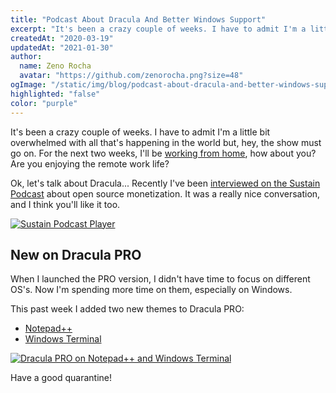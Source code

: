 ```yaml
---
title: "Podcast About Dracula And Better Windows Support"
excerpt: "It's been a crazy couple of weeks. I have to admit I'm a little bit overwhelmed with all that's happening in the world but, hey, the show must go on."
createdAt: "2020-03-19"
updatedAt: "2021-01-30"
author:
  name: Zeno Rocha
  avatar: "https://github.com/zenorocha.png?size=48"
ogImage: "/static/img/blog/podcast-about-dracula-and-better-windows-support-a.png"
highlighted: "false"
color: "purple"
---
```


It's been a crazy couple of weeks. I have to admit I'm a little bit overwhelmed with all that's happening in the world but, hey, the show must go on. For the next two weeks, I'll be [working from home](https://twitter.com/zenorocha/status/1239558074693632002), how about you? Are you enjoying the remote work life?

Ok, let's talk about Dracula... Recently I've been [interviewed on the Sustain Podcast](https://sustain.codefund.fm/27) about open source monetization. It was a really nice conversation, and I think you'll like it too.

[![Sustain Podcast Player](/static/img/blog/podcast-about-dracula-and-better-windows-support-a.png)](https://sustain.codefund.fm/27)

## New on Dracula PRO

When I launched the PRO version, I didn't have time to focus on different OS's. Now I'm spending more time on them, especially on Windows.

This past week I added two new themes to Dracula PRO:

- [Notepad++](/notepad-plus-plus)
- [Windows Terminal](/windows-terminal)

[![Dracula PRO on Notepad++ and Windows Terminal](/static/img/blog/podcast-about-dracula-and-better-windows-support-b.png)](/pro)

Have a good quarantine!
